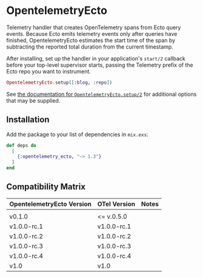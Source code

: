 # OpentelemetryEcto

Telemetry handler that creates OpenTelemetry spans from Ecto query events. Because
Ecto emits telemetry events only after queries have finished, OpentelemetryEcto
estimates the start time of the span by subtracting the reported total duration
from the current timestamp.

After installing, set up the handler in your application's `start/2` callback before your
top-level supervisor starts, passing the Telemetry prefix of the Ecto repo you want to instrument.

```elixir
OpentelemetryEcto.setup([:blog, :repo])
```

See [the documentation for `OpentelemetryEcto.setup/2`](https://hexdocs.pm/opentelemetry_ecto/OpentelemetryEcto.html#setup/2) for additional options that
may be supplied.

## Installation

Add the package to your list of dependencies in `mix.exs`:

```elixir
def deps do
  [
    {:opentelemetry_ecto, "~> 1.3"}
  ]
end
```

## Compatibility Matrix

| OpentelemetryEcto Version | OTel Version | Notes |
| :------------------------ | :----------- | :---- |
|                           |              |       |
| v0.1.0                    | <= v.0.5.0   |       |
| v1.0.0-rc.1               | v1.0.0-rc.1  |       |
| v1.0.0-rc.2               | v1.0.0-rc.2  |       |
| v1.0.0-rc.3               | v1.0.0-rc.3  |       |
| v1.0.0-rc.4               | v1.0.0-rc.4  |       |
| v1.0                      | v1.0         |       |
